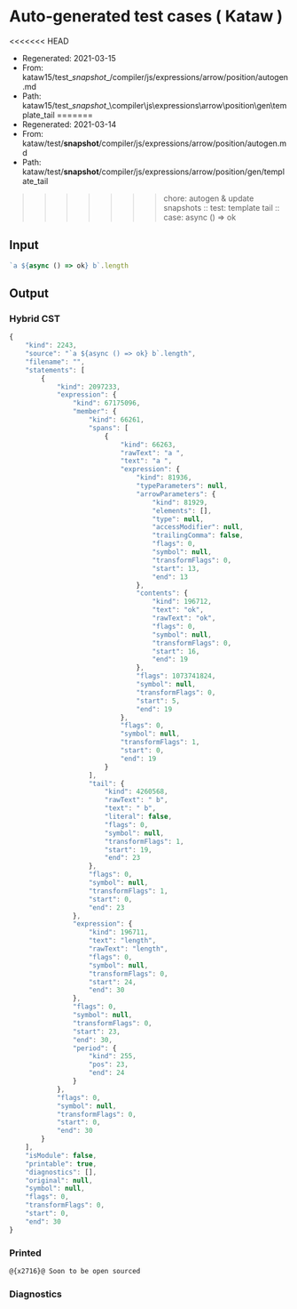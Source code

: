 # Auto-generated test cases ( Kataw )
<<<<<<< HEAD
- Regenerated: 2021-03-15
- From: kataw15/test\__snapshot__/compiler/js/expressions/arrow/position/autogen.md
- Path: kataw15/test\__snapshot__\compiler\js\expressions\arrow\position\gen\template_tail
=======
- Regenerated: 2021-03-14
- From: kataw/test/__snapshot__/compiler/js/expressions/arrow/position/autogen.md
- Path: kataw/test/__snapshot__/compiler/js/expressions/arrow/position/gen/template_tail
>>>>>>> chore: autogen & update snapshots
> :: test: template tail
> :: case: async () => ok
## Input

`````js
`a ${async () => ok} b`.length
`````

## Output

### Hybrid CST

```javascript
{
    "kind": 2243,
    "source": "`a ${async () => ok} b`.length",
    "filename": "",
    "statements": [
        {
            "kind": 2097233,
            "expression": {
                "kind": 67175096,
                "member": {
                    "kind": 66261,
                    "spans": [
                        {
                            "kind": 66263,
                            "rawText": "a ",
                            "text": "a ",
                            "expression": {
                                "kind": 81936,
                                "typeParameters": null,
                                "arrowParameters": {
                                    "kind": 81929,
                                    "elements": [],
                                    "type": null,
                                    "accessModifier": null,
                                    "trailingComma": false,
                                    "flags": 0,
                                    "symbol": null,
                                    "transformFlags": 0,
                                    "start": 13,
                                    "end": 13
                                },
                                "contents": {
                                    "kind": 196712,
                                    "text": "ok",
                                    "rawText": "ok",
                                    "flags": 0,
                                    "symbol": null,
                                    "transformFlags": 0,
                                    "start": 16,
                                    "end": 19
                                },
                                "flags": 1073741824,
                                "symbol": null,
                                "transformFlags": 0,
                                "start": 5,
                                "end": 19
                            },
                            "flags": 0,
                            "symbol": null,
                            "transformFlags": 1,
                            "start": 0,
                            "end": 19
                        }
                    ],
                    "tail": {
                        "kind": 4260568,
                        "rawText": " b",
                        "text": " b",
                        "literal": false,
                        "flags": 0,
                        "symbol": null,
                        "transformFlags": 1,
                        "start": 19,
                        "end": 23
                    },
                    "flags": 0,
                    "symbol": null,
                    "transformFlags": 1,
                    "start": 0,
                    "end": 23
                },
                "expression": {
                    "kind": 196711,
                    "text": "length",
                    "rawText": "length",
                    "flags": 0,
                    "symbol": null,
                    "transformFlags": 0,
                    "start": 24,
                    "end": 30
                },
                "flags": 0,
                "symbol": null,
                "transformFlags": 0,
                "start": 23,
                "end": 30,
                "period": {
                    "kind": 255,
                    "pos": 23,
                    "end": 24
                }
            },
            "flags": 0,
            "symbol": null,
            "transformFlags": 0,
            "start": 0,
            "end": 30
        }
    ],
    "isModule": false,
    "printable": true,
    "diagnostics": [],
    "original": null,
    "symbol": null,
    "flags": 0,
    "transformFlags": 0,
    "start": 0,
    "end": 30
}
```

### Printed

```javascript
@{x2716}@ Soon to be open sourced
```

### Diagnostics

```javascript

```

